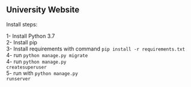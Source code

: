 ## University Website
Install steps:

1- Install Python 3.7<br>
2- Install pip<br>
3- Install requirements with command <code>pip install -r requirements.txt</code><br>
4- run <code>python manage.py migrate</code><br>
4- run <code>python manage.py createsuperuser</code><br>
5- run with <code>python manage.py runserver</code><br>
